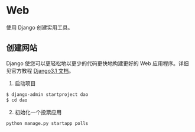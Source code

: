 # Web

使用 Django 创建实用工具。

## 创建网站

Django 使您可以更轻松地以更少的代码更快地构建更好的 Web 应用程序。详细见官方教程 [Django3.1 文档](https://docs.djangoproject.com/zh-hans/3.1/)。

1. 启动项目

```sh
$ django-admin startproject dao
$ cd dao
```

2. 初始化一个投票应用

```sh
python manage.py startapp polls
```